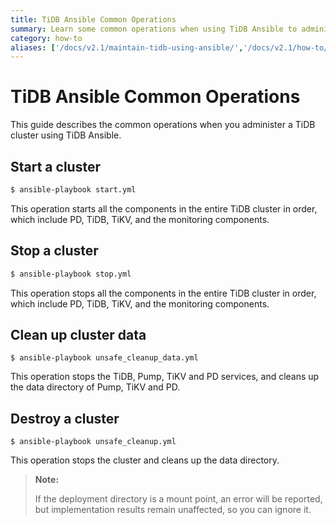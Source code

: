 ```yaml
---
title: TiDB Ansible Common Operations
summary: Learn some common operations when using TiDB Ansible to administer a TiDB cluster.
category: how-to
aliases: ['/docs/v2.1/maintain-tidb-using-ansible/','/docs/v2.1/how-to/deploy/orchestrated/ansible-operations/']
---
```


# TiDB Ansible Common Operations

This guide describes the common operations when you administer a TiDB cluster using TiDB Ansible.

## Start a cluster

```bash
$ ansible-playbook start.yml
```

This operation starts all the components in the entire TiDB cluster in order, which include PD, TiDB, TiKV, and the monitoring components.

## Stop a cluster

```bash
$ ansible-playbook stop.yml
```

This operation stops all the components in the entire TiDB cluster in order, which include PD, TiDB, TiKV, and the monitoring components.

## Clean up cluster data

```
$ ansible-playbook unsafe_cleanup_data.yml
```

This operation stops the TiDB, Pump, TiKV and PD services, and cleans up the data directory of Pump, TiKV and PD.

## Destroy a cluster

```
$ ansible-playbook unsafe_cleanup.yml
```

This operation stops the cluster and cleans up the data directory.

> **Note:**
>
> If the deployment directory is a mount point, an error will be reported, but implementation results remain unaffected, so you can ignore it.
